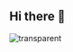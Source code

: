 ## Hi there 👋
![transparent](https://capsule-render.vercel.app/api?type=transparent&fontColor=228B22&text=Jinyoung's%20Page&height=130&fontSize=60&animation=twinkling)





